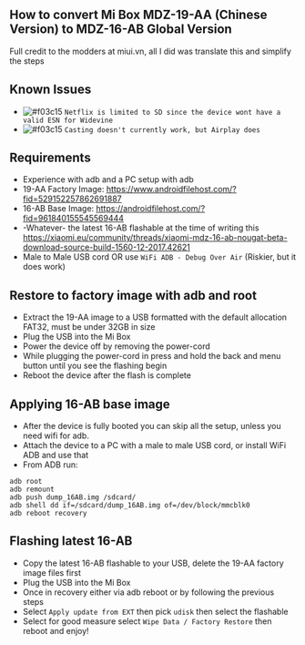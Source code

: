 ## How to convert Mi Box MDZ-19-AA (Chinese Version) to MDZ-16-AB Global Version

Full credit to the modders at miui.vn, all I did was translate this and simplify the steps

## Known Issues
* ![#f03c15](https://placehold.it/15/f03c15/000000?text=+) `Netflix is limited to SD since the device wont have a valid ESN for Widevine`
* ![#f03c15](https://placehold.it/15/f03c15/000000?text=+) `Casting doesn't currently work, but Airplay does`

## Requirements
* Experience with adb and a PC setup with adb
* 19-AA Factory Image: https://www.androidfilehost.com/?fid=529152257862691887
* 16-AB Base Image: https://androidfilehost.com/?fid=961840155545569444
* -Whatever- the latest 16-AB flashable at the time of writing this https://xiaomi.eu/community/threads/xiaomi-mdz-16-ab-nougat-beta-download-source-build-1560-12-2017.42621
* Male to Male USB cord OR use `WiFi ADB - Debug Over Air` (Riskier, but it does work)

## Restore to factory image with adb and root
* Extract the 19-AA image to a USB formatted with the default allocation FAT32, must be under 32GB in size
* Plug the USB into the Mi Box
* Power the device off by removing the power-cord
* While plugging the power-cord in press and hold the back and menu button until you see the flashing begin
* Reboot the device after the flash is complete

## Applying 16-AB base image
* After the device is fully booted you can skip all the setup, unless you need wifi for adb.
* Attach the device to a PC with a male to male USB cord, or install WiFi ADB and use that
* From ADB run:
```
adb root
adb remount
adb push dump_16AB.img /sdcard/
adb shell dd if=/sdcard/dump_16AB.img of=/dev/block/mmcblk0
adb reboot recovery
```

## Flashing latest 16-AB
* Copy the latest 16-AB flashable to your USB, delete the 19-AA factory image files first
* Plug the USB into the Mi Box
* Once in recovery either via adb reboot or by following the previous steps
* Select `Apply update from EXT` then pick `udisk` then select the flashable
* Select for good measure select `Wipe Data / Factory Restore` then reboot and enjoy!

